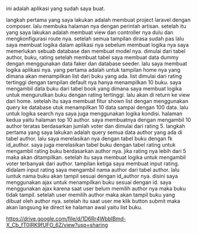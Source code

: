 ini adalah aplikasi yang sudah saya buat. 


langkah pertama yang saya lakukan adalah membuat project laravel dengan composer. lalu membuka halaman nya dengan perintah artisan. 
setelah itu yang saya lakukan adalah membuat view dan controller nya dulu dan mengkonfigurasi route nya. 
setelah semua tampilan dirasa sudah pas lalu saya membuat logika dalam aplikasi nya
sebelum membuat logika nya saya memerlukan sebuab database dan membuat model nya. dimulai dari tabel author, buku, rating
setelah membuat tabel saya membuat data dummy dengan menggunakan data faker dan database seeder. 
lalu saya membuat logika aplikasi nya.
yang pertama adalah untuk tampilan home nya yang dimana akan menampilkan list dari buku yang ada. list dimulai dari rating tertinggi dengan tampilan default nya hanya menampilkan 10 buku. saya mengambil data buku dari tabel book yang dimana saya membuat logika untuk mengurutkan buku dengan rating tertinggi. lalu akan di return ke view dari home. setelah itu saya membuat fitur shown list dengan menggunakan query ke database utuk menampilkan 10 data sampai dengan 100 data. lalu untuk logika search nya saya juga menggunakan logika kondisi. 
halaman kedua yaitu halaman top 10 author. saya membuatnya dengan mengambil 10 author teratas berdasarkan jumlah voter dan dimulai dari rating 5. langkah pertama yang saya lakukan adalah query semua data author yang ada di tabel author. lalu saya merelasikan nya dengan tabel buku dengan fk id_author. saya juga merelasikan tabel buku dengan tabel rating untuk mengambil rating buku berdasarkan author nya. jika rating nya lebih dari 5 maka akan ditampilkan. setelah itu saya membuat logika untuk mengambil voter terbanyak dari author.
tampilan ketiga saya membuat input rating. didalam input rating saya mengambil nama author dari tabel author. lalu iuntuk nama buku akan tampil sesuai dengan id_author nya. disini saya menggunakan ajax untuk menampilkan buku sesuai dengan id. saya menggunakan ajax karena saat user belum memilih author nya maka buku tidak tampil. setelah user memilih author maka akan tampil buku yang dibuat oleh author nya. setelah itu saat user me klik button submit maka akan langsung ke direct ke halaman awal yaitu list buku. 

https://drive.google.com/file/d/1D6Rr4WbbIBmd-X_Cb_fT0IRK9fUFO_6Z/view?usp=sharing
